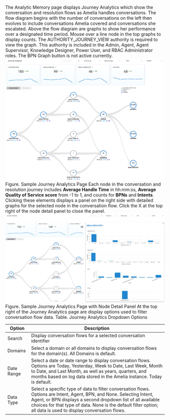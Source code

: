 The Analytic Memory page displays Journey Analytics which show the conversation and resolution flows as Amelia handles conversations. The flow diagram begins with the number of conversations on the left then evolves to include conversations Amelia covered and conversations she escalated. Above the flow diagram are graphs to show her performance over a designated time period. Mouse over a line node in the top graphs to display counts.
The AUTHORITY_JOURNEY_VIEW authority is required to view the graph. This authority is included in the Admin, Agent, Agent Supervisor, Knowledge Designer, Power User, and RBAC Administrator roles.
The BPN Graph button is not active currently.
![](attachments/11939882/25460793.png)
Figure. Sample Journey Analytics Page
Each node in the conversation and resolution journey includes **Average Handle Time** in hh:mm:ss, **Average Quality of Service score** from -1 to 1, and counts for **BPNs** and **Intents**. Clicking these elements displays a panel on the right side with detailed graphs for the selected node in the conversation flow. Click the X at the top right of the node detail panel to close the panel.
![](attachments/11939882/25460791.png)
Figure. Sample Journey Analytics Page with Node Detail Panel
At the top right of the Journey Analytics page are display options used to filter conversation flow data.
Table. Journey Analytics Dropdown Options

| Option | Description |
| ----|----|
| Search | Display conversation flows for a selected conversation identifier |
| Domains | Select a domain or all domains to display conversation flows for the domain(s). All Domains is default. |
| Date Range | Select a date or date range to display conversation flows. Options are Today, Yesterday, Week to Date, Last Week, Month to Date, and Last Month, as well as years, quarters, and months based on log data stored in the Amelia instance. Today is default. |
| Data Type | Select a specific type of data to filter conversation flows. Options are Intent, Agent, BPN, and None. Selecting Intent, Agent, or BPN displays a second dropdown list of all available choices for that type of data. None is the default filter option; all data is used to display conversation flows. |

